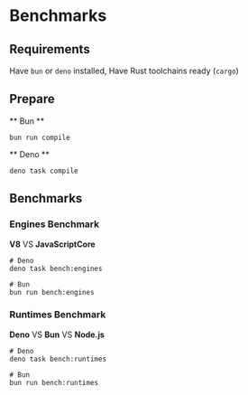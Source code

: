# Benchmarks

## Requirements
Have `bun` or `deno` installed,
Have Rust toolchains ready (`cargo`)

## Prepare

** Bun **
```shell
bun run compile
```

** Deno **
```shell
deno task compile
```

## Benchmarks

### **Engines Benchmark**

**V8** VS **JavaScriptCore**

```shell
# Deno
deno task bench:engines

# Bun
bun run bench:engines
```

### **Runtimes Benchmark**

**Deno** VS **Bun** VS **Node.js**

```shell
# Deno
deno task bench:runtimes

# Bun
bun run bench:runtimes
```
